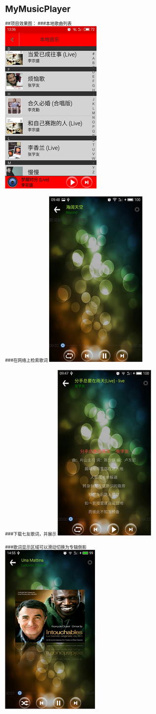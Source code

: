 # MyMusicPlayer


##项目效果图：
###本地歌曲列表
![image](https://github.com/pengbing92/MyMusicPlayer/raw/master/screenshots/歌曲列表.png)
###
###在网络上检索歌词
![image](https://github.com/pengbing92/MyMusicPlayer/raw/master/screenshots/检索歌词.png)
###
###下载七友歌词，并展示
![image](https://github.com/pengbing92/MyMusicPlayer/raw/master/screenshots/分手总要在雨天.png)
###
###歌词显示区域可以滑动切换为专辑倒影
![image](https://github.com/pengbing92/MyMusicPlayer/raw/master/screenshots/专辑倒影.png)